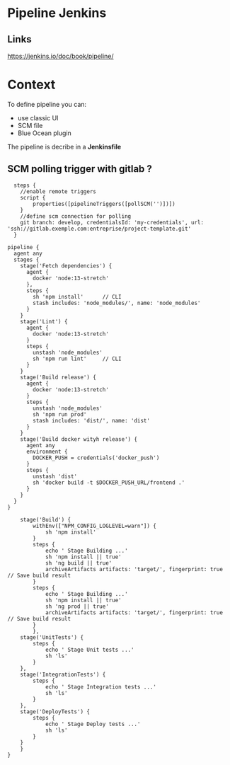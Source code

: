 # Pipeline Jenkins

## Links
https://jenkins.io/doc/book/pipeline/

# Context
To define pipeline you can:
 - use classic UI
 - SCM file
 - Blue Ocean plugin

 The pipeline is decribe in a **Jenkinsfile**

##  SCM polling trigger with gitlab ?


      steps {
        //enable remote triggers
        script {
            properties([pipelineTriggers([pollSCM('')])])
        }
        //define scm connection for polling
        git branch: develop, credentialsId: 'my-credentials', url: 'ssh://gitlab.exemple.com:entreprise/project-template.git'
      }


```Jenkinsfile
pipeline {
  agent any
  stages {
    stage('Fetch dependencies') {
      agent {
        docker 'node:13-stretch'
      },
      steps {
        sh 'npm install'      // CLI
        stash includes: 'node_modules/', name: 'node_modules'
      }
    }
    stage('Lint') {
      agent {
        docker 'node:13-stretch'
      }
      steps {
        unstash 'node_modules'
        sh 'npm run lint'     // CLI
      }
    }
    stage('Build release') {
      agent {
        docker 'node:13-stretch'
      }
      steps {
        unstash 'node_modules'
        sh 'npm run prod'
        stash includes: 'dist/', name: 'dist'
      }
    }
    stage('Build docker wityh release') {
      agent any
      environment {
        DOCKER_PUSH = credentials('docker_push')
      }
      steps {
        unstash 'dist'
        sh 'docker build -t $DOCKER_PUSH_URL/frontend .'
      }
    }
  }
}
```


```
    stage('Build') {
        withEnv(["NPM_CONFIG_LOGLEVEL=warn"]) {
            sh 'npm install'
        }
        steps {
            echo ' Stage Building ...'
            sh 'npm install || true'
            sh 'ng build || true'
            archiveArtifacts artifacts: 'target/', fingerprint: true  // Save build result
        }
        steps {
            echo ' Stage Building ...'
            sh 'npm install || true'
            sh 'ng prod || true'
            archiveArtifacts artifacts: 'target/', fingerprint: true  // Save build result
        }
        },
    stage('UnitTests') {
        steps {
            echo ' Stage Unit tests ...'
            sh 'ls'
        }
    },
    stage('IntegrationTests') {
        steps {
            echo ' Stage Integration tests ...'
            sh 'ls'
        }
    },
    stage('DeployTests') {
        steps {
            echo ' Stage Deploy tests ...'
            sh 'ls'
        }
    }
    }
}
```
